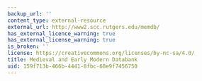 ```yaml
---
backup_url: ''
content_type: external-resource
external_url: http://www2.scc.rutgers.edu/memdb/
has_external_licence_warning: true
has_external_license_warning: true
is_broken: ''
license: https://creativecommons.org/licenses/by-nc-sa/4.0/
title: Medieval and Early Modern Databank
uid: 159f713b-466b-4441-8fbc-68e9f7456750
---
```

